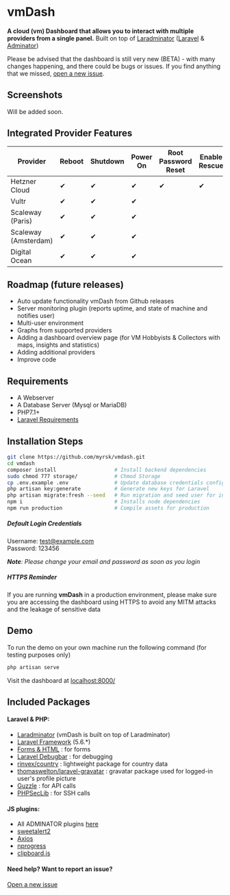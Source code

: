 # vmDash
**A cloud (vm) Dashboard that allows you to interact with multiple providers from a single panel.** 
Built on top of [Laradminator](https://github.com/kossa/laradminator) ([Laravel](https://laravel.com) & [Adminator](https://github.com/puikinsh/Adminator-admin-dashboard))

Please be advised that the dashboard is still very new (BETA) - with many changes happening, and there could be bugs or issues. If you find anything that we missed, [open a new issue](https://github.com/myrsk/vmdash/issues).

## Screenshots
Will be added soon.

## Integrated Provider Features
|Provider|Reboot|Shutdown|Power On|Root Password Reset|Enable Rescue|Disable Rescue|Reinstall OS|Attach ISO|Remove ISO|VNC Console|
|-|-|-|-|-|-|-|-|-|-|-|
|Hetzner Cloud|✔|✔|✔|✔|✔|✔|✔|✔|✔| |
|Vultr|✔|✔|✔| | | |✔|✔|✔|✔|
|Scaleway (Paris)|✔|✔|✔| | | | | | | |
|Scaleway (Amsterdam)|✔|✔|✔| | | | | | | |
|Digital Ocean|✔|✔|✔| | | |✔| | | |

## Roadmap (future releases)
- Auto update functionality vmDash from Github releases
- Server monitoring plugin (reports uptime, and state of machine and notifies user)
- Multi-user environment
- Graphs from supported providers
- Adding a dashboard overview page (for VM Hobbyists & Collectors with maps, insights and statistics)
- Adding additional providers
- Improve code

## Requirements
- A Webserver
- A Database Server (Mysql or MariaDB)
- PHP7.1+
- [Laravel Requirements](https://laravel.com/docs/5.6/installation#server-requirements)

## Installation Steps
```bash
git clone https://github.com/myrsk/vmdash.git
cd vmdash 
composer install                   # Install backend dependencies
sudo chmod 777 storage/            # Chmod Storage
cp .env.example .env               # Update database credentials configuration
php artisan key:generate           # Generate new keys for Laravel
php artisan migrate:fresh --seed   # Run migration and seed user for initial login
npm i                              # Installs node dependencies
npm run production                 # Compile assets for production
```
##### Default Login Credentials
Username: test@example.com      
Password: 123456

_**Note**: Please change your email and password as soon as you login_

##### HTTPS Reminder
If you are running **vmDash** in a production environment, please make sure you are accessing the dashboard using HTTPS to avoid any MITM attacks and the leakage of sensitive data

## Demo
To run the demo on your own machine run the following command (for testing purposes only)
```bash
php artisan serve
```
Visit the dashboard at [localhost:8000/](http://localhost:8000/) 

## Included Packages
#### Laravel & PHP:

* [Laradminator](https://github.com/kossa/laradminator) (vmDash is built on top of Laradminator)
* [Laravel Framework](https://github.com/laravel/laravel/) (5.6.*)
* [Forms & HTML](https://github.com/laravelcollective/html) : for forms
* [Laravel Debugbar](https://github.com/barryvdh/laravel-debugbar) : for debugging
* [rinvex/country](https://github.com/rinvex/country) : lightweight package for country data
* [thomaswelton/laravel-gravatar](https://github.com/thomaswelton/laravel-gravatar) : gravatar package used for logged-in user's profile picture
* [Guzzle](https://github.com/guzzle/guzzle) : for API calls
* [PHPSecLib](https://github.com/phpseclib/phpseclib) : for SSH calls

#### JS plugins:

* All ADMINATOR plugins [here](https://github.com/puikinsh/Adminator-admin-dashboard#built-with)
* [sweetalert2](https://github.com/limonte/sweetalert2)
* [Axios](https://github.com/mzabriskie/axios)
* [nprogress](https://github.com/rstacruz/nprogress)
* [clipboard.js](https://github.com/zenorocha/clipboard.js/)


#### Need help? Want to report an issue?
[Open a new issue](https://github.com/myrsk/vmdash/issues) 

